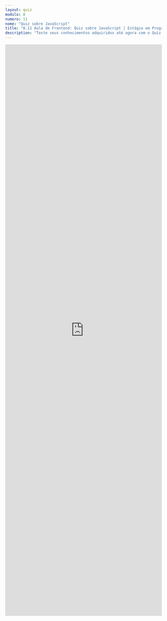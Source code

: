 ```yaml
---
layout: quiz
modulo: 8
numero: 11
nome: "Quiz sobre JavaScript"
title: "8.11 Aula de Frontend: Quiz sobre JavaScript | Estágio em Programação"
description: "Teste seus conhecimentos adquiridos até agora com o Quiz sobre JavaScript."
---
```


<iframe src="https://docs.google.com/forms/d/e/1FAIpQLSfRWob_vCGeoIpAIJpashJy9qiDHfE3F6Y-PxAhrFSp5aB8pQ/viewform?embedded=true" width="100%" height="1836" frameborder="0" marginheight="0" marginwidth="0">Carregando…</iframe>
